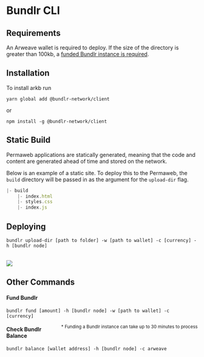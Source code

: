 # Bundlr CLI

## Requirements
An Arweave wallet is required to deploy. If the size of the directory is greater than 100kb, a <a href="#fund-bundlr">funded Bundlr instance is required</a>.

## Installation

To install arkb run 
```console
yarn global add @bundlr-network/client
```
or 
```console
npm install -g @bundlr-network/client
```

## Static Build
Permaweb applications are statically generated, meaning that the code and content are generated ahead of time and stored on the network.

Below is an example of a static site. To deploy this to the Permaweb, the `build` directory will be passed in as the argument for the `upload-dir` flag.

```js
|- build
    |- index.html
    |- styles.css
    |- index.js
```

## Deploying

```console
bundlr upload-dir [path to folder] -w [path to wallet] -c [currency] -h [bundlr node]
```

<br/>
<img src="https://arweave.net/XfcrDTZsBn-rNwPuIiftHsLCyYczxgIZeIcr10l1-AM" />

## Other Commands

#### Fund Bundlr

```console
bundlr fund [amount] -h [bundlr node] -w [path to wallet] -c [currency]
```
<sub style="float:right">\* Funding a Bundlr instance can take up to 30 minutes to process</sub>

#### Check Bundlr Balance
```console
bundlr balance [wallet address] -h [bundlr node] -c arweave
```